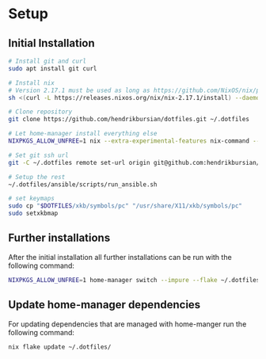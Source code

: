 # Setup

## Initial Installation

```bash
# Install git and curl
sudo apt install git curl

# Install nix
# Version 2.17.1 must be used as long as https://github.com/NixOS/nix/pull/9723 is not merged (Bug in `config.lib.file.mkOutOfStoreSymlink`)
sh <(curl -L https://releases.nixos.org/nix/nix-2.17.1/install) --daemon

# Clone repository
git clone https://github.com/hendrikbursian/dotfiles.git ~/.dotfiles

# Let home-manager install everything else
NIXPKGS_ALLOW_UNFREE=1 nix --extra-experimental-features nix-command --extra-experimental-features flakes run home-manager/master -- init --switch ~/.dotfiles/

# Set git ssh url
git -C ~/.dotfiles remote set-url origin git@github.com:hendrikbursian/dotfiles.git

# Setup the rest
~/.dotfiles/ansible/scripts/run_ansible.sh

# set keymaps
sudo cp "$DOTFILES/xkb/symbols/pc" "/usr/share/X11/xkb/symbols/pc"
sudo setxkbmap
```

## Further installations
After the initial installation all further installations can be run with the following command:
```bash
NIXPKGS_ALLOW_UNFREE=1 home-manager switch --impure --flake ~/.dotfiles 
```

## Update home-manager dependencies
For updating dependencies that are managed with home-manger run the following command:
```bash
nix flake update ~/.dotfiles/
```

